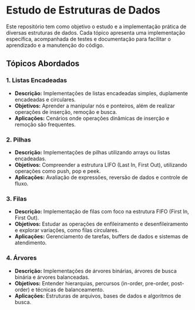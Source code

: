 # Estudo de Estruturas de Dados

Este repositório tem como objetivo o estudo e a implementação prática de diversas estruturas de dados. Cada tópico apresenta uma implementação específica, acompanhada de testes e documentação para facilitar o aprendizado e a manutenção do código.

## Tópicos Abordados

### 1. Listas Encadeadas
- **Descrição:** Implementações de listas encadeadas simples, duplamente encadeadas e circulares.
- **Objetivos:** Aprender a manipular nós e ponteiros, além de realizar operações de inserção, remoção e busca.
- **Aplicações:** Cenários onde operações dinâmicas de inserção e remoção são frequentes.

### 2. Pilhas
- **Descrição:** Implementações de pilhas utilizando arrays ou listas encadeadas.
- **Objetivos:** Compreender a estrutura LIFO (Last In, First Out), utilizando operações como push, pop e peek.
- **Aplicações:** Avaliação de expressões, reversão de dados e controle de fluxo.

### 3. Filas
- **Descrição:** Implementação de filas com foco na estrutura FIFO (First In, First Out).
- **Objetivos:** Estudar as operações de enfileiramento e desenfileiramento e explorar variações, como filas circulares.
- **Aplicações:** Gerenciamento de tarefas, buffers de dados e sistemas de atendimento.

### 4. Árvores
- **Descrição:** Implementações de árvores binárias, árvores de busca binária e árvores balanceadas.
- **Objetivos:** Entender hierarquias, percursos (in-order, pre-order, post-order) e técnicas de balanceamento.
- **Aplicações:** Estruturas de arquivos, bases de dados e algoritmos de busca.
